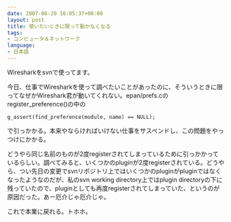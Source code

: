 ```yaml
---
date: 2007-06-20 16:05:37+00:00
layout: post
title: 使いたいときに限って動かなくなる
tags:
- コンピュータ＆ネットワーク
language:
- 日本語
---
```


Wiresharkをsvnで使ってます。

今日、仕事でWiresharkを使って調べたいことがあったのに、そういうときに限ってなぜかWireshark君が動いてくれない。epan/prefs.cのregister_preference()の中の

    
    g_assert(find_preference(module, name) == NULL);


で引っかかる。本来やならければいけない仕事をサスペンドし、この問題をやっつけにかかる。

どうやら同じ名前のものが2度registerされてしまっているために引っかかっているらしい。調べてみると、いくつかのpluginが2度registerされている。どうやら、つい先日の変更でsvnリポジトリ上ではいくつかのpluginがpluginではなくなったようなのだが、私のsvn working directory上ではplugin directoryの下に残っていたので、pluginとしても再度registerされてしまっていた、というのが原因だった。あー厄介じゃ厄介じゃ。

これで本業に戻れる。トホホ。
